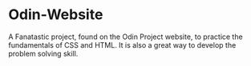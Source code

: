 # Odin-Website
A Fanatastic project, found on the Odin Project website, to practice the fundamentals of CSS and HTML.
It is also a great way to develop the problem solving skill.
